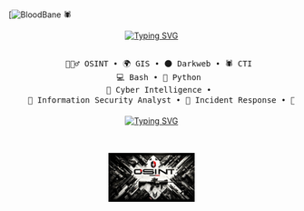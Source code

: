 [![BloodBane](https://img.shields.io/badge/MadeBy-Emrekybs-red) 🕷️
<div align="center">
<a href="https://git.io/typing-svg"><img src="https://readme-typing-svg.demolab.com?font=Fira+Code&weight=800&size=16&pause=1000&color=F70202&background=47FBFF00&vCenter=true&multiline=true&width=441&height=62&lines=👤I'm+Emre%2C+an+Intelligence+Analyst+and+Red+Teamer." alt="Typing SVG" /></a>
<br><br>
<pre>
    🕵🏻‍♂️ OSINT • 🌍 GIS • 🌑 Darkweb • 🕷️ CTI 
    💻 Bash • 🐍 Python 
    🧠 Cyber Intelligence • 
    🔐 Information Security Analyst • 🚨 Incident Response • 🥷 Red Team • 🛡️ Penetration Test •  
</pre>
<a href="https://git.io/typing-svg"><img src="https://readme-typing-svg.demolab.com?font=Fira+Code&size=13&pause=1000&color=7051F7&multiline=true&width=435&lines=Searching+for+vulnerabilities+in+machines+is+foolish.;Look+for+vulnerabilities+in+the+deep+desires+of+humans." alt="Typing SVG" /></a>
    

<br><br>
<img src="dadsa.jpeg" alt="sherlock holmes cartoon with a magnifying glass" width="30%" height="30%"/>
<br><br><br>

<br><br>
